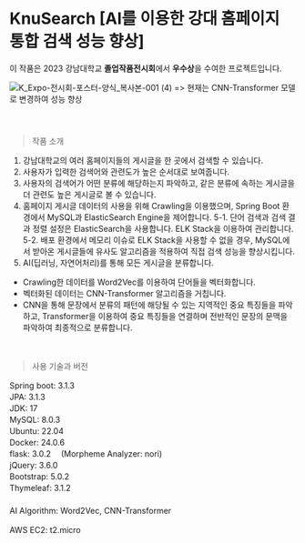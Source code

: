 # KnuSearch [AI를 이용한 강대 홈페이지 통합 검색 성능 향상] 　   
이 작품은 2023 강남대학교 **졸업작품전시회**에서 **우수상**을 수여한 프로젝트입니다.

![K_Expo-전시회-포스터-양식_복사본-001 (4)](https://github.com/inpink/Knu_Search_Web_Project/assets/108166692/8b142fb2-2ab3-4f5f-a9d5-e421c8405529)
=> 현재는 CNN-Transformer 모델로 변경하여 성능 향상　   
　    
    　    
> 작품 소개

1. 강남대학교의 여러 홈페이지들의 게시글을 한 곳에서 검색할 수 있습니다. 
2. 사용자가 입력한 검색어와 관련도가 높은 순서대로 보여줍니다.
3. 사용자의 검색어가 어떤 분류에 해당하는지 파악하고, 같은 분류에 속하는 게시글을 더 관련도 높은 게시글로 볼 수 있습니다. 
4. 홈페이지 게시글 데이터의 사용을 위해 Crawling을 이용했으며, Spring Boot 환경에서 MySQL과 ElasticSearch Engine을 제어합니다.
5-1. 단어 검색과 검색 결과 정렬 설정은 ElasticSearch을 사용합니다. ELK Stack을 이용하여 관리합니다. 
5-2. 배포 환경에서 메모리 이슈로 ELK Stack을 사용할 수 없을 경우, MySQL에서 받아온 게시글들에 유사도 알고리즘을 적용하여 직접 검색 성능을 향상시킵니다.
6. AI(딥러닝, 자연어처리)를 통해 모든 게시글을 분류합니다.
  - Crawling한 데이터를 Word2Vec를 이용하여 단어들을 벡터화합니다.
  - 벡터화된 데이터는 CNN-Transformer 알고리즘을 거칩니다. 
  - CNN을 통해 문장에서 분류의 패턴에 해당될 수 있는 지역적인 중요 특징들을 파악하고, Transformer을 이용하여 중요 특징들을 연결하며 전반적인 문장의 문맥을 파악하여 최종적으로 분류합니다.

　   
> 사용 기술과 버전

Spring boot: 3.1.3 　   
JPA: 3.1.3 　   
JDK: 17 　   
MySQL: 8.0.3 　   
Ubuntu: 22.04 　   
Docker: 24.0.6 　   
flask: 3.0.2　
(Morpheme Analyzer: nori) 　
 　   
jQuery: 3.6.0 　   
Bootstrap: 5.0.2 　   
Thymeleaf: 3.1.2 　   
 　   
AI Algorithm: Word2Vec, CNN-Transformer 　   

AWS EC2: t2.micro
 　   
 　   

